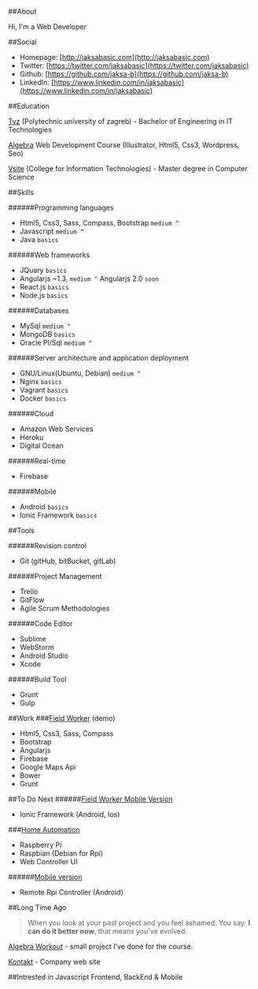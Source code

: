 ##About

Hi, I'm a Web Developer


##Social
- Homepage: [http://jaksabasic.com](http://jaksabasic.com)
- Twitter: [https://twitter.com/jaksabasic](https://twitter.com/jaksabasic)
- Github: [https://github.com/jaksa-b](https://github.com/jaksa-b)
- LinkedIn: [https://www.linkedin.com/in/jaksabasic](https://www.linkedin.com/in/jaksabasic)

##Education

[Tvz](http://tvz.hr/en/) (Polytechnic university of zagreb) - Bachelor of Engineering in IT Technologies 

[Algebra](http://www.algebra.hr/) Web Development Course (Illustrator, Html5, Css3, Wordpress, Seo)

[Vsite](http://vsite.hr/?q=en) (College for Information Technologies) - Master degree in Computer Science 


##Skills

######Programming languages

- Html5, Css3, Sass, Compass, Bootstrap `medium ^`
- Javascript `medium ^`
- Java `basics`

######Web frameworks

- JQuary `basics`
- Angularjs ~1.3, `medium ^` Angularjs 2.0 `soon`
- React.js `basics`
- Node.js `basics`


######Databases

- MySql `medium ^`
- MongoDB `basics`
- Oracle Pl/Sql `medium ^`

######Server architecture and application deployment
- GNU/Linux(Ubuntu, Debian) `medium ^`
- Nginx `basics`
- Vagrant `basics`
- Docker `basics`

######Cloud
- Amazon Web Services
- Heroku
- Digital Ocean

######Real-time

- Firebase

######Mobile
- Android `basics`
- Ionic Framework `basics`

##Tools

######Revision control
- Git (gitHub, bitBucket, gitLab)

######Project Management
- Trello
- GitFlow
- Agile Scrum Methodologies

######Code Editor

- Sublime
- WebStorm
- Android Studio
- Xcode

######Build Tool
- Grunt 
- Gulp 



##Work
###[Field Worker](https://fieldworker0.firebaseapp.com) (demo)

- Html5, Css3, Sass, Compass
- Bootstrap
- Angularjs
- Firebase
- Google Maps Api
- Bower
- Grunt

##To Do Next
######[Field Worker Mobile Version]()

- Ionic Framework (Android, Ios)

###[Home Automation]()
- Raspberry Pi
- Raspbian (Debian for Rpi)
- Web Controller UI

######[Mobile version]()
- Remote Rpi Controller (Android)

##Long Time Ago

> When you look at your past project and you feel ashamed. You say: **I can do it better now**, that means you've evolved.

[Algebra Workout](http://jaksabasic.com/old/algebra/) - small project I've done for the course.

[Kontakt](http://www.kontakt-zd.hr/) - Company web site

##Intrested in
Javascript Frontend, BackEnd & Mobile